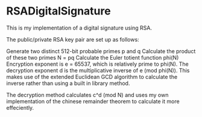 # RSADigitalSignature

This is my implementation of a digital signature using RSA.

The public/private RSA key pair are set up as follows:

Generate two distinct 512-bit probable primes p and q
Calculate the product of these two primes N = pq
Calculate the Euler totient function phi(N)
Encryption exponent is e = 65537, which is relatively prime to phi(N).
The decryption exponent d is the multiplicative inverse of e (mod phi(N)). This makes use of the extended Euclidean GCD algorithm to calculate the inverse rather than using a built in library method.

The decryption method calculates c^d (mod N) and uses my own implementation of the chinese remainder theorem to calculate it more effeciently.
